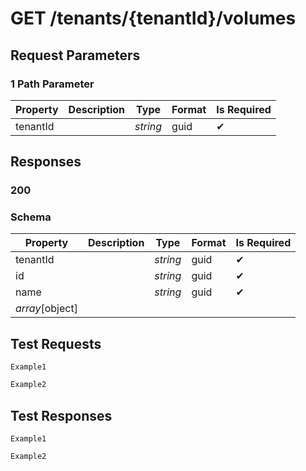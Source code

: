 # **GET**   /tenants/{tenantId}/volumes

## __Request Parameters__

### 1 Path Parameter

   | Property       | Description | Type     | Format | Is Required |
|----------------|-------------|----------|--------|-------------|
| tenantId            |           | _string_ | guid   | ✔           |

## __Responses__

### __200__

### Schema

| Property | Description | Type | Format | Is Required |
|----------|-------------|------|--------|-------------|
| tenantId       |             |   _string_   |    guid    | ✔           |
|  id       |             |    _string_  |    guid    |      ✔       |
|     name    |             |   _string_   |     guid   |      ✔       |
|       _array_[object]   |        |     |        |             |

## __Test Requests__

```cURL tab= 
Example1
```

```C# tab=
Example2
```

## __Test Responses__

```cURL tab= 
Example1
```

```C# tab=
Example2
```
